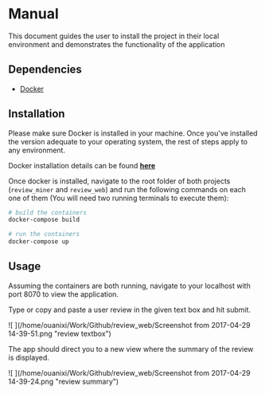 # Manual

This document guides the user to install the project in their local environment and demonstrates the functionality of the application

## Dependencies
- [Docker](https://www.docker.com/)

## Installation

Please make sure Docker is installed in your machine. Once you've installed the version adequate to your operating system, the rest of steps apply to any environment.

Docker installation details can be found [**here**][docker-installation]

[docker-installation]: https://docs.docker.com/engine/installation/

Once docker is installed, navigate to the root folder of both projects (`review_miner` and `review_web`) and run the following commands on each one of them (You will need two running terminals to execute them):

```sh
# build the containers
docker-compose build
```

```sh
# run the containers
docker-compose up
```


## Usage
Assuming the containers are both running, navigate to your localhost with port 8070 to view the application.

Type or copy and paste a user review in the given text box and hit submit.

![ ](/home/ouanixi/Work/Github/review_web/Screenshot from 2017-04-29 14-39-51.png  "review textbox")

The app should direct you to a new view where the summary of the review is displayed.

![ ](/home/ouanixi/Work/Github/review_web/Screenshot from 2017-04-29 14-39-24.png  "review summary")